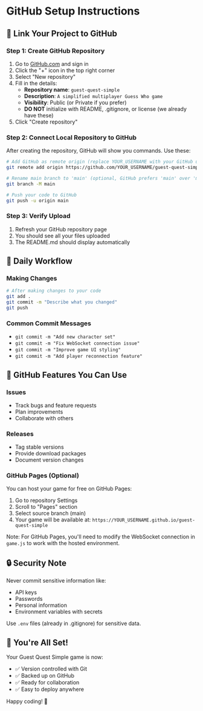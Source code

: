 # GitHub Setup Instructions

## 🔗 Link Your Project to GitHub

### Step 1: Create GitHub Repository
1. Go to [GitHub.com](https://github.com) and sign in
2. Click the "+" icon in the top right corner
3. Select "New repository"
4. Fill in the details:
   - **Repository name**: `guest-quest-simple`
   - **Description**: `A simplified multiplayer Guess Who game`
   - **Visibility**: Public (or Private if you prefer)
   - **DO NOT** initialize with README, .gitignore, or license (we already have these)
5. Click "Create repository"

### Step 2: Connect Local Repository to GitHub
After creating the repository, GitHub will show you commands. Use these:

```bash
# Add GitHub as remote origin (replace YOUR_USERNAME with your GitHub username)
git remote add origin https://github.com/YOUR_USERNAME/guest-quest-simple.git

# Rename main branch to 'main' (optional, GitHub prefers 'main' over 'master')
git branch -M main

# Push your code to GitHub
git push -u origin main
```

### Step 3: Verify Upload
1. Refresh your GitHub repository page
2. You should see all your files uploaded
3. The README.md should display automatically

## 🔄 Daily Workflow

### Making Changes
```bash
# After making changes to your code
git add .
git commit -m "Describe what you changed"
git push
```

### Common Commit Messages
- `git commit -m "Add new character set"`
- `git commit -m "Fix WebSocket connection issue"`
- `git commit -m "Improve game UI styling"`
- `git commit -m "Add player reconnection feature"`

## 🌟 GitHub Features You Can Use

### Issues
- Track bugs and feature requests
- Plan improvements
- Collaborate with others

### Releases
- Tag stable versions
- Provide download packages
- Document version changes

### GitHub Pages (Optional)
You can host your game for free on GitHub Pages:
1. Go to repository Settings
2. Scroll to "Pages" section
3. Select source branch (main)
4. Your game will be available at: `https://YOUR_USERNAME.github.io/guest-quest-simple`

Note: For GitHub Pages, you'll need to modify the WebSocket connection in `game.js` to work with the hosted environment.

## 🔒 Security Note

Never commit sensitive information like:
- API keys
- Passwords
- Personal information
- Environment variables with secrets

Use `.env` files (already in .gitignore) for sensitive data.

## 🎉 You're All Set!

Your Guest Quest Simple game is now:
- ✅ Version controlled with Git
- ✅ Backed up on GitHub
- ✅ Ready for collaboration
- ✅ Easy to deploy anywhere

Happy coding! 🚀